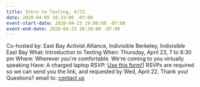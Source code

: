```yaml
---
title: Intro to Texting, 4/23
date: 2020-04-05 10:33:00 -07:00
event-start-date: 2020-04-23 19:00:00 -07:00
event-end-date: 2020-04-23 20:30:00 -07:00
---
```


Co-hosted by: East Bay Activist Alliance, Indivisible Berkeley, Indivisible East Bay
What: Introduction to Texting 
When: Thursday, April 23, 7 to 8:30 pm
Where: Wherever you're comfortable. We're coming to you virtually speaking
Have: A charged laptop
RSVP: [Use this form!]([https://actionnetwork.org/events/april-texting-party)] RSVPs are required so we can send you the link, and requested by Wed, April 22.
Thank you!
Questions? email to: [contact us](mailto:ebaatexting@gmail.com)